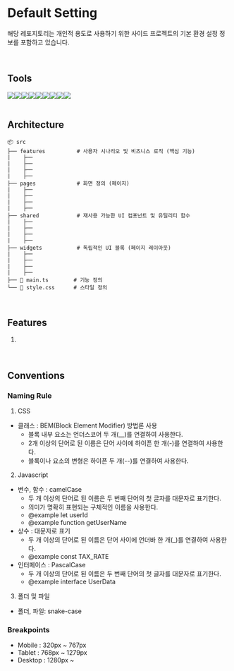 # Default Setting

해당 레포지토리는 개인적 용도로 사용하기 위한 사이드 프로젝트의 기본 환경 설정 정보를 포함하고 있습니다.

<br />

## Tools

<div style="display: flex">
<img src="https://img.shields.io/badge/html5-%23E34F26.svg?&style=for-the-badge&logo=html5&logoColor=white" />
<img src="https://img.shields.io/badge/css3-%231572B6.svg?&style=for-the-badge&logo=css3&logoColor=white" />
<img src="https://img.shields.io/badge/tailwind%20css-%2338B2AC.svg?&style=for-the-badge&logo=tailwind%20css&logoColor=white" />
<img src="https://img.shields.io/badge/javascript-%23F7DF1E.svg?&style=for-the-badge&logo=javascript&logoColor=black" />
<img src="https://img.shields.io/badge/typescript-%233178C6.svg?&style=for-the-badge&logo=typescript&logoColor=white" />
<img src="https://img.shields.io/badge/Visual%20Studio%20Code-0078d7.svg?style=for-the-badge&logo=visual-studio-code&logoColor=white" />
<img src="https://img.shields.io/badge/prettier-%23F7B93E.svg?style=for-the-badge&logo=prettier&logoColor=black" />
<img src="https://img.shields.io/badge/ESLint-4B3263?style=for-the-badge&logo=eslint&logoColor=white" />
<img src="https://img.shields.io/badge/vite-%23646CFF.svg?style=for-the-badge&logo=vite&logoColor=white" />
</div>

<br />

## Architecture

```text
📦 src
├── features          # 사용자 시나리오 및 비즈니스 로직 (핵심 기능)
|    ├──
|    ├──
|    ├──
|    ├──
├── pages             # 화면 정의 (페이지)
|    ├──
|    ├──
|    ├──
|    ├──
├── shared            # 재사용 가능한 UI 컴포넌트 및 유틸리티 함수
|    ├──
|    ├──
|    ├──
|    ├──
├── widgets           # 독립적인 UI 블록 (페이지 레이아웃)
|    ├──
|    ├──
|    ├──
|    ├──
├── 📄 main.ts        # 기능 정의
└── 📄 style.css      # 스타일 정의

```

<br />

## Features

1.

<br />

## Conventions

### Naming Rule

1. CSS

- 클래스 : BEM(Block Element Modifier) 방법론 사용
  - 블록 내부 요소는 언더스코어 두 개(\_\_)를 연결하여 사용한다.
  - 2개 이상의 단어로 된 이름은 단어 사이에 하이픈 한 개(-)를 연결하여 사용한다.
  - 블록이나 요소의 변형은 하이픈 두 개(--)를 연결하여 사용한다.

2. Javascript

- 변수, 함수 : camelCase
  - 두 개 이상의 단어로 된 이름은 두 번째 단어의 첫 글자를 대문자로 표기한다.
  - 의미가 명확히 표현되는 구체적인 이름을 사용한다.
  - @example let userId
  - @example function getUserName
- 상수 : 대문자로 표기
  - 두 개 이상의 단어로 된 이름은 단어 사이에 언더바 한 개(\_)를 연결하여 사용한다.
  - @example const TAX_RATE
- 인터페이스 : PascalCase
  - 두 개 이상의 단어로 된 이름은 두 번째 단어의 첫 글자를 대문자로 표기한다.
  - @example interface UserData

3. 폴더 및 파일

- 폴더, 파일: snake-case

### Breakpoints

- Mobile : 320px ~ 767px
- Tablet : 768px ~ 1279px
- Desktop : 1280px ~

<br />
